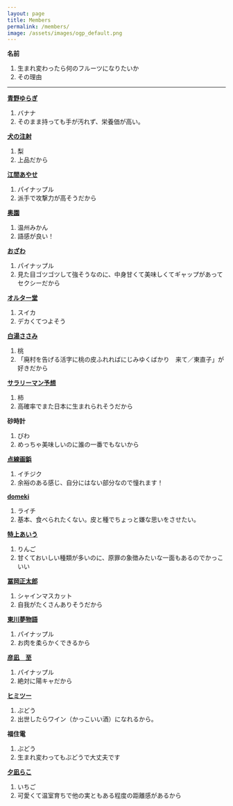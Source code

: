 ```yaml
---
layout: page
title: Members
permalink: /members/
image: /assets/images/ogp_default.png
---
```


**名前**

1. 生まれ変わったら何のフルーツになりたいか
2. その理由

<script src="https://cdn.jsdelivr.net/npm/chart.js"></script>

<canvas id="fruitChart" class="fruitChart" width="400" height="200"></canvas>

<script>
    const lightThemeColors = {
        backgroundColor: '',
        borderColor: '',
        gridColor: '96968C',
        color: '#212529',
    };

    const darkThemeColors = {
        backgroundColor: '',
        borderColor: '',
        gridColor: '#96968C',
        textColor: '#E1E1E1',
    };

    function getThemeColors() {
        const isDarkTheme = window.matchMedia('(prefers-color-scheme: dark)').matches;

        return isDarkTheme ? darkThemeColors : lightThemeColors;
    }

    const themeColors = getThemeColors();

    const data = {
        labels: ['いちご', 'いちじく', '柿', 'スイカ', '梨', 'パイナップル', 'バナナ', 'びわ', 'ぶどう','みかん', '桃', 'ライチ', 'りんご'].map((v)=>v.split("")),
        datasets: [{
            data: [1, 1, 1, 1, 1, 4, 1, 1, 3, 1, 1, 1, 1], 
            backgroundColor: themeColors.backgroundColor,
            borderColor: themeColors.borderColor,
            borderWidth: 1
        }]
    };

    const config = {
        type: 'bar',
        data: data,
        options: {
            scales: {
                y: {
                    beginAtZero: true,
                    grid: {
                        color: themeColors.gridColor,
                    },
                    ticks: {
                        max: 3,
                        min: 0,
                        stepSize: 1,
                        color: themeColors.textColor,
                    },
                },
                x: {
                    grid: {
                        color: themeColors.gridColor,
                    },
                    ticks: {
                        color: themeColors.textColor,
                    }
                },
            },
            plugins: {
                legend: {
                    display: false
                    },
            },
        }
    };

    const myChart = new Chart(
        document.getElementById('fruitChart'),
        config
    );
</script>

---

**[青野ゆらぎ](https://x.com/aonoyuragi)**

1. バナナ
2. そのまま持っても手が汚れず、栄養価が高い。

**[犬の注射](https://x.com/kanetomo_seihyo)**

1. 梨
2. 上品だから

**[江間あやせ](https://x.com/emma_sama_sama)**

1. パイナップル
2. 派手で攻撃力が高そうだから

**[奥園](https://x.com/okuzono___)**

1. 温州みかん
2. 語感が良い！

**[おざわ](https://www.instagram.com/gay.tanka/)**

1. パイナップル
2. 見た目ゴツゴツして強そうなのに、中身甘くて美味しくてギャップがあってセクシーだから

**[オルター堂](https://x.com/_reijio)**

1. スイカ
2. デカくてつよそう

**[白湯ささみ](https://x.com/sayu_73)**

1. 桃
2. 「廃村を告げる活字に桃の皮ふれればにじみゆくばかり　来て／東直子」が好きだから

**[サラリーマン予想](https://x.com/4sigong)**

1. 柿
2. 高確率でまた日本に生まれられそうだから

**砂時計**

1. びわ
2. めっちゃ美味しいのに誰の一番でもないから

**[点線画鋲](https://x.com/gabyo_p)**

1. イチジク
2. 余裕のある感じ、自分にはない部分なので憧れます！

**[domeki](https://x.com/d0030m)**

1. ライチ
2. 基本、食べられたくない。皮と種でちょっと嫌な思いをさせたい。

**[特上あいう](https://x.com/SF_nek0)**

1. りんご
2. 甘くておいしい種類が多いのに、原罪の象徴みたいな一面もあるのでかっこいい

**[冨岡正太郎](https://twitter.com/left_ov)**

1. シャインマスカット
2. 自我がたくさんありそうだから

**[東川夢物語](https://x.com/m_p_d_w)**

1. パイナップル
2. お肉を柔らかくできるから

**[彦凪　至](https://x.com/hiko6240)**

1. パイナップル
2. 絶対に陽キャだから

**[ヒミツー](https://x.com/secret_of_himi2)**

1. ぶどう
2. 出世したらワイン（かっこいい酒）になれるから。

**福住電**

1. ぶどう
2. 生まれ変わってもぶどうで大丈夫です

**[夕凪らこ]()**

1. いちご
2. 可愛くて温室育ちで他の実ともある程度の距離感があるから
